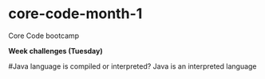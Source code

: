 # core-code-month-1
Core Code bootcamp

**Week challenges (Tuesday)**

#Java language is compiled or interpreted?
Java is an interpreted language

